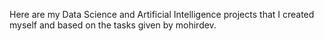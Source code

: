 Here are my Data Science and Artificial Intelligence projects that I created myself and based on the tasks given by mohirdev.
